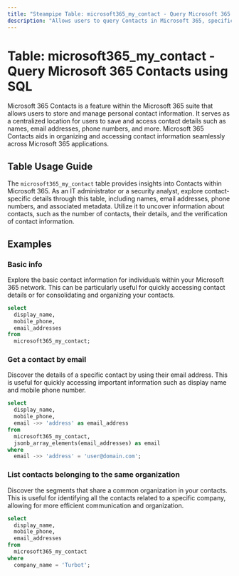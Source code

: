 ```yaml
---
title: "Steampipe Table: microsoft365_my_contact - Query Microsoft 365 Contacts using SQL"
description: "Allows users to query Contacts in Microsoft 365, specifically the personal contact information, providing insights into the contact details stored in the user's Microsoft 365 account."
---
```


# Table: microsoft365_my_contact - Query Microsoft 365 Contacts using SQL

Microsoft 365 Contacts is a feature within the Microsoft 365 suite that allows users to store and manage personal contact information. It serves as a centralized location for users to save and access contact details such as names, email addresses, phone numbers, and more. Microsoft 365 Contacts aids in organizing and accessing contact information seamlessly across Microsoft 365 applications.

## Table Usage Guide

The `microsoft365_my_contact` table provides insights into Contacts within Microsoft 365. As an IT administrator or a security analyst, explore contact-specific details through this table, including names, email addresses, phone numbers, and associated metadata. Utilize it to uncover information about contacts, such as the number of contacts, their details, and the verification of contact information.

## Examples

### Basic info
Explore the basic contact information for individuals within your Microsoft 365 network. This can be particularly useful for quickly accessing contact details or for consolidating and organizing your contacts.

```sql
select
  display_name,
  mobile_phone,
  email_addresses
from
  microsoft365_my_contact;
```

### Get a contact by email
Discover the details of a specific contact by using their email address. This is useful for quickly accessing important information such as display name and mobile phone number.

```sql
select
  display_name,
  mobile_phone,
  email ->> 'address' as email_address
from
  microsoft365_my_contact,
  jsonb_array_elements(email_addresses) as email
where
  email ->> 'address' = 'user@domain.com';
```

### List contacts belonging to the same organization
Discover the segments that share a common organization in your contacts. This is useful for identifying all the contacts related to a specific company, allowing for more efficient communication and organization.

```sql
select
  display_name,
  mobile_phone,
  email_addresses
from
  microsoft365_my_contact
where
  company_name = 'Turbot';
```